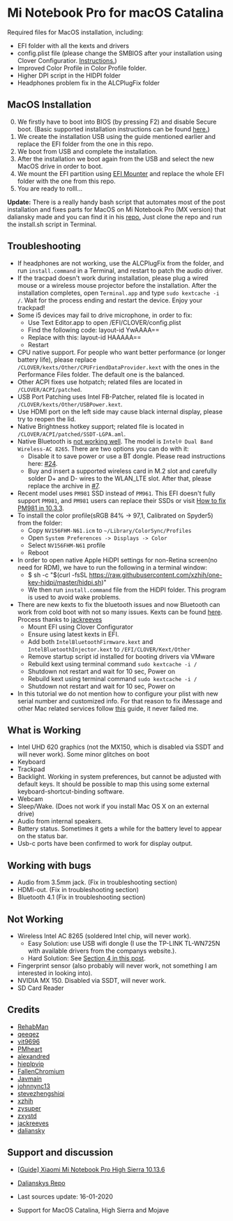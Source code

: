 # Mi Notebook Pro for macOS Catalina

Required files for MacOS installation, including:

- EFI folder with all the kexts and drivers
- config.plist file (please change the SMBIOS after your installation using Clover Configuratior. [Instructions.](https://www.tonymacx86.com/threads/guide-how-to-configure-your-systems-smbios-correctly.198155/))
- Improved Color Profile in Color Profile folder.
- Higher DPI script in the HIDPI folder
- Headphones problem fix in the ALCPlugFix folder

## MacOS Installation

0. We firstly have to boot into BIOS (by pressing F2) and disable Secure boot. (Basic supported installation instructions can be found [here.](https://www.tonymacx86.com/threads/unibeast-install-macos-mojave-on-any-supported-intel-based-pc.259381/))
1. We create the installation USB using the guide mentioned earlier and replace the EFI folder from the one in this repo.
2. We boot from  USB and complete the installation.
3. After the installation we boot again from the USB and select the new MacOS drive in order to boot.
4. We mount the EFI partition using [EFI Mounter](https://www.tonymacx86.com/resources/efi-mounter-v3.280/) and replace the whole EFI folder with the one from this repo.
5. You are ready to rolll...

**Update:** There is a really handy bash script that automates most of the post installation and fixes parts for MacOS on Mi Notebook Pro (MX version) that daliansky made and you can find it in his [repo.](https://github.com/daliansky/XiaoMi-Pro-Hackintosh) Just clone the repo and run the install.sh script in Terminal.

## Troubleshooting 

- If headphones are not working, use the ALCPlugFix from the folder, and run `install.command` in a Terminal, and restart to patch the audio driver.
- If the tracpad doesn't work during installation, please plug a wired mouse or a wireless mouse projector before the installation. After the installation completes, open `Terminal.app` and type `sudo kextcache -i /`. Wait for the process ending and restart the device. Enjoy your trackpad!
- Some i5 devices may fail to drive microphone, in order to fix:
    - Use Text Editor.app to open /EFI/CLOVER/config.plist
    - Find the following code: <key>layout-id</key> <data>YwAAAA==</data>
    - Replace with this: <key>layout-id</key> <data>HAAAAA==</data>
    - Restart
- CPU native support. For people who want better performance (or longer battery life), please replace `/CLOVER/kexts/Other/CPUFriendDataProvider.kext` with the ones in the Performance Files folder. The default one is the balanced.
- Other ACPI fixes use hotpatch; related files are located in `/CLOVER/ACPI/patched`.
-  USB Port Patching uses Intel FB-Patcher, related file is located in `/CLOVER/kexts/Other/USBPower.kext`.
- Use HDMI port on the left side may cause black internal display, please try to reopen the lid.
- Native Brightness hotkey support; related file is located in `/CLOVER/ACPI/patched/SSDT-LGPA.aml`.
- Native Bluetooth is [not working well](https://github.com/daliansky/XiaoMi-Pro/issues/50). The model is `Intel® Dual Band Wireless-AC 8265`. There are two options you can do with it:
    - Disable it to save power or use a BT dongle. Please read instructions here: [#24](https://github.com/daliansky/XiaoMi-Pro/issues/24).
    - Buy and insert a supported wireless card in M.2 slot and carefully solder D+ and D- wires to the WLAN_LTE slot. After that, please replace the archive in [#7](https://github.com/stevezhengshiqi/XiaoMi-Pro/issues/7).
- Recent model uses `PM981` SSD instead of `PM961`. This EFI doesn't fully support `PM981`, and `PM981` users can replace their SSDs or visit [How to fix PM981 in 10.3.3]( https://www.tonymacx86.com/threads/how-to-fix-pm981-in-10-13-3-17d47.245063/).
- To install the color profile(sRGB 84% -> 97,1, Calibrated on Spyder5) from the folder:
    - Copy `NV156FHM-N61.icm` to `~/Library/ColorSync/Profiles`
    - Open `System Preferences -> Displays -> Color`
    - Select `NV156FHM-N61` profile
    - Reboot
- In order to open native Apple HiDPI settings for non-Retina screen(no need for RDM), we have to run the following in a terminal window:
    - $ sh -c "$(curl -fsSL https://raw.githubusercontent.com/xzhih/one-key-hidpi/master/hidpi.sh)"
    - We then run `install.command` file from the HiDPI folder. This program is used to avoid wake problems.
- There are new kexts to fix the bluetooth issues and now Bluetooth can work from cold boot with not so many issues. Kexts can be found [here](https://github.com/zxystd/IntelBluetoothFirmware). Process thanks to [jackreeves](https://github.com/daliansky/XiaoMi-Pro-Hackintosh/issues/323#issuecomment-570912337)
    - Mount EFI using Clover Configurator
    - Ensure using latest kexts in EFI.
    - Add both `IntelBluetoothFirmware.kext` and `IntelBluetoothInjector.kext` to `/EFI/CLOVER/Kext/Other`
    - Remove startup script id installed for booting drivers via VMware
    - Rebuild kext using terminal command `sudo kextcache -i /`
    - Shutdown not restart and wait for 10 sec, Power on
    - Rebuild kext using terminal command `sudo kextcache -i /`
    - Shutdown not restart and wait for 10 sec, Power on
- In this tutorial we do not mention how to configure your plist with new serial number and customized info. For that reason to fix iMessage and other Mac related services follow [this](https://www.tonymacx86.com/threads/an-idiots-guide-to-imessage.196827/) guide, it never failed me. 

## What is Working

- Intel UHD 620 graphics (not the MX150, which is disabled via SSDT and will never work). Some minor glitches on boot
- Keyboard
- Trackpad
- Backlight. Working in system preferences, but cannot be adjusted with default keys. It should be possible to map this using some external keyboard-shortcut-binding software.
- Webcam
- Sleep/Wake. (Does not work if you install Mac OS X on an external drive)
- Audio from internal speakers.
- Battery status. Sometimes it gets a while for the battery level to appear on the status bar.
- Usb-c ports have been confirmed to work for display output.

## Working with bugs

- Audio from 3.5mm jack. (Fix in troubleshooting section)
- HDMI-out. (Fix in troubleshooting section)
- Bluetooth 4.1 (Fix in troubleshooting section)

## Not Working

- Wireless Intel AC 8265 (soldered Intel chip, will never work).
    - Easy Solution: use USB wifi dongle (I use the TP-LINK TL-WN725N with available drivers from the companys website.).
    - Hard Solution: See [Section 4 in this post](https://www.tonymacx86.com/threads/guide-xiaomi-mi-notebook-pro-high-sierra-10-13-6.242724/).
- Fingerprint sensor (also probably will never work, not something I am interested in looking into).
- NVIDIA MX 150. Disabled via SSDT, will never work.
- SD Card Reader

## Credits

- [RehabMan](https://github.com/RehabMan)
- [qeeqez](https://github.com/qeeqez)
- [vit9696](https://github.com/vit9696)
- [PMheart](https://github.com/PMheart)
- [alexandred](https://github.com/alexandred)
- [hieplpvip](https://github.com/hieplpvip)
- [FallenChromium](https://github.com/FallenChromium)
- [Javmain](https://github.com/javmain)
- [johnnync13](https://github.com/johnnync13)
- [stevezhengshiqi](https://github.com/stevezhengshiqi)
- [xzhih](https://github.com/xzhih)
- [zysuper](https://github.com/zysuper)
- [zxystd](https://github.com/zxystd)
- [jackreeves](https://github.com/jackreeves)
- [daliansky](https://github.com/daliansky)

## Support and discussion

- [[Guide] Xiaomi Mi Notebook Pro High Sierra 10.13.6](https://www.tonymacx86.com/threads/guide-xiaomi-mi-notebook-pro-high-sierra-10-13-6.242724)
- [Dalianskys Repo](https://github.com/daliansky/XiaoMi-Pro-Hackintosh)

- Last sources update: 16-01-2020
- Support for MacOS Catalina, High Sierra and Mojave
